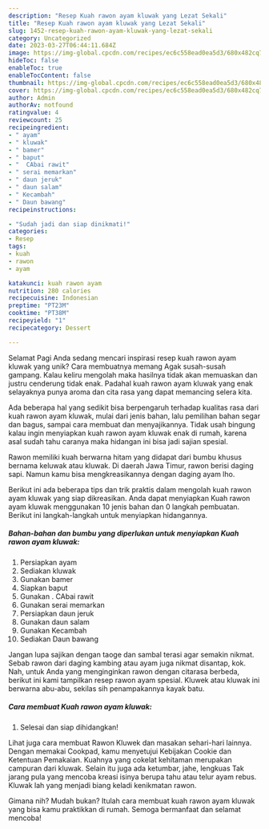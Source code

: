 ```yaml
---
description: "Resep Kuah rawon ayam kluwak yang Lezat Sekali"
title: "Resep Kuah rawon ayam kluwak yang Lezat Sekali"
slug: 1452-resep-kuah-rawon-ayam-kluwak-yang-lezat-sekali
category: Uncategorized
date: 2023-03-27T06:44:11.684Z
image: https://img-global.cpcdn.com/recipes/ec6c558ead0ea5d3/680x482cq70/kuah-rawon-ayam-kluwak-foto-resep-utama.jpg
hideToc: false
enableToc: true
enableTocContent: false
thumbnail: https://img-global.cpcdn.com/recipes/ec6c558ead0ea5d3/680x482cq70/kuah-rawon-ayam-kluwak-foto-resep-utama.jpg
cover: https://img-global.cpcdn.com/recipes/ec6c558ead0ea5d3/680x482cq70/kuah-rawon-ayam-kluwak-foto-resep-utama.jpg
author: Admin
authorAv: notfound
ratingvalue: 4
reviewcount: 25
recipeingredient:
- " ayam"
- " kluwak"
- " bamer"
- " baput"
- "  CAbai rawit"
- " serai memarkan"
- " daun jeruk"
- " daun salam"
- " Kecambah"
- " Daun bawang"
recipeinstructions:

- "Sudah jadi dan siap dinikmati!"
categories:
- Resep
tags:
- kuah
- rawon
- ayam

katakunci: kuah rawon ayam 
nutrition: 280 calories
recipecuisine: Indonesian
preptime: "PT23M"
cooktime: "PT38M"
recipeyield: "1"
recipecategory: Dessert

---
```



Selamat Pagi Anda sedang mencari inspirasi resep kuah rawon ayam kluwak yang unik? Cara membuatnya memang Agak susah-susah gampang. Kalau keliru mengolah maka hasilnya tidak akan memuaskan dan justru cenderung tidak enak. Padahal kuah rawon ayam kluwak yang enak selayaknya punya aroma dan cita rasa yang dapat memancing selera kita.


Ada beberapa hal yang sedikit bisa berpengaruh terhadap kualitas rasa dari kuah rawon ayam kluwak, mulai dari jenis bahan, lalu pemilihan bahan segar dan bagus, sampai cara membuat dan menyajikannya. Tidak usah bingung kalau ingin menyiapkan kuah rawon ayam kluwak enak di rumah, karena asal sudah tahu caranya maka hidangan ini bisa jadi sajian spesial.

Rawon memiliki kuah berwarna hitam yang didapat dari bumbu khusus bernama keluwak atau kluwak. Di daerah Jawa Timur, rawon berisi daging sapi. Namun kamu bisa mengkreasikannya dengan daging ayam lho.


Berikut ini ada beberapa tips dan trik praktis dalam mengolah kuah rawon ayam kluwak yang siap dikreasikan. Anda dapat menyiapkan Kuah rawon ayam kluwak menggunakan 10 jenis bahan dan 0 langkah pembuatan. Berikut ini langkah-langkah untuk menyiapkan hidangannya.

<!--inarticleads1-->

##### Bahan-bahan dan bumbu yang diperlukan untuk menyiapkan Kuah rawon ayam kluwak:

1. Persiapkan  ayam
1. Sediakan  kluwak
1. Gunakan  bamer
1. Siapkan  baput
1. Gunakan  . CAbai rawit
1. Gunakan  serai memarkan
1. Persiapkan  daun jeruk
1. Gunakan  daun salam
1. Gunakan  Kecambah
1. Sediakan  Daun bawang


Jangan lupa sajikan dengan taoge dan sambal terasi agar semakin nikmat. Sebab rawon dari daging kambing atau ayam juga nikmat disantap, kok. Nah, untuk Anda yang menginginkan rawon dengan citarasa berbeda, berikut ini kami tampilkan resep rawon ayam spesial. Kluwek atau kluwak ini berwarna abu-abu, sekilas sih penampakannya kayak batu. 

<!--inarticleads2-->

##### Cara membuat Kuah rawon ayam kluwak:


1. Selesai dan siap dihidangkan!

Lihat juga cara membuat Rawon Kluwek dan masakan sehari-hari lainnya. Dengan memakai Cookpad, kamu menyetujui Kebijakan Cookie dan Ketentuan Pemakaian. Kuahnya yang cokelat kehitaman merupakan campuran dari kluwak. Selain itu juga ada ketumbar, jahe, lengkuas Tak jarang pula yang mencoba kreasi isinya berupa tahu atau telur ayam rebus. Kluwak lah yang menjadi biang keladi kenikmatan rawon. 

Gimana nih? Mudah bukan? Itulah cara membuat kuah rawon ayam kluwak yang bisa kamu praktikkan di rumah. Semoga bermanfaat dan selamat mencoba!
